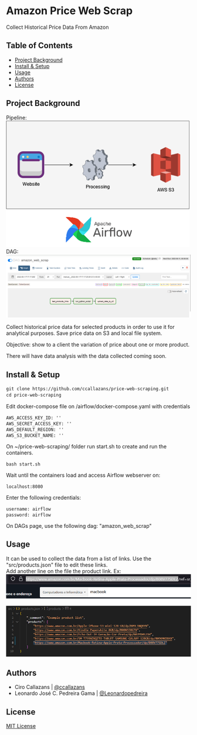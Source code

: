 
Amazon Price Web Scrap
=============
Collect Historical Price Data From Amazon


Table of Contents
-----------------

-   [Project Background](#project-background)
-   [Install & Setup](#install-&-setup)
-   [Usage](#usage)
-   [Authors](#authors)
-   [License](#license)


Project Background
----------
Pipeline:
<br>
<img src="assets/airflow-pipeline.png" alt="Pipeline" width="500"/>
<br>
DAG:
<br>
<img src="assets/dag.png" alt="Pipeline" width="650"/>

Collect historical price data for selected products in order to use it for analytical purposes.
Save price data on S3 and local file system.

Objective: show to a client the variation of price about one or more product.

There will have data analysis with the data collected coming soon.

Install & Setup
---------------
```html 
git clone https://github.com/ccallazans/price-web-scraping.git
cd price-web-scraping
```
Edit docker-compose file on /airflow/docker-compose.yaml with credentials
```
AWS_ACCESS_KEY_ID: ''
AWS_SECRET_ACCESS_KEY: ''
AWS_DEFAULT_REGION: ''
AWS_S3_BUCKET_NAME: ''
```
On ~/price-web-scraping/ folder run start.sh to create and run the containers.
```
bash start.sh
```
Wait until the containers load and access Airflow webserver on:
```
localhost:8080
```
Enter the following credentials:
```
username: airflow
password: airflow
```
On DAGs page, use the following dag: "amazon_web_scrap"


Usage
-----

It can be used to collect the data from a list of links. Use the "src/products.json" file to edit these links.<br>
Add another line on the file the product link. Ex:
<br>
<img src="assets/collect_link.png" alt="Collect" width="600"/>
<br><br>
<img src="assets/append_link.png" alt="Append" width="600"/>


Authors
-------

* Ciro Callazans | [@ccallazans](https://github.com/ccallazans)
* Leonardo José C. Pedreira Gama | [@Leonardopedreira](https://github.com/Leonardopedreira)


License
-------

[MIT License](LICENSE)
